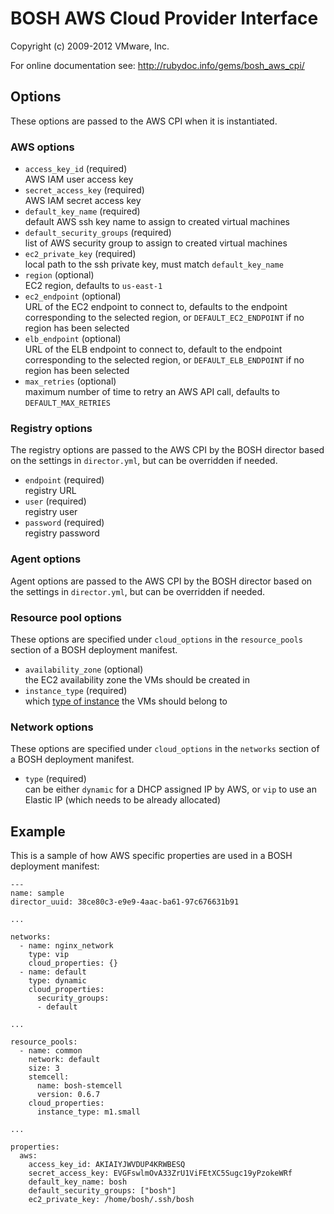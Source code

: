 # BOSH AWS Cloud Provider Interface
Copyright (c) 2009-2012 VMware, Inc.

For online documentation see: http://rubydoc.info/gems/bosh_aws_cpi/

## Options

These options are passed to the AWS CPI when it is instantiated.

### AWS options

* `access_key_id` (required)  
  AWS IAM user access key
* `secret_access_key` (required)  
  AWS IAM secret access key
* `default_key_name` (required)  
  default AWS ssh key name to assign to created virtual machines
* `default_security_groups` (required)  
  list of AWS security group to assign to created virtual machines
* `ec2_private_key` (required)  
  local path to the ssh private key, must match `default_key_name`
* `region` (optional)  
  EC2 region, defaults to `us-east-1`
* `ec2_endpoint` (optional)  
  URL of the EC2 endpoint to connect to, defaults to the endpoint corresponding to the selected region,
  or `DEFAULT_EC2_ENDPOINT` if no region has been selected
* `elb_endpoint` (optional)  
  URL of the ELB endpoint to connect to, default to the endpoint corresponding to the selected region,
  or `DEFAULT_ELB_ENDPOINT` if no region has been selected
* `max_retries` (optional)  
  maximum number of time to retry an AWS API call, defaults to `DEFAULT_MAX_RETRIES`

### Registry options

The registry options are passed to the AWS CPI by the BOSH director based on the settings in `director.yml`, but can be
overridden if needed.

* `endpoint` (required)  
  registry URL
* `user` (required)  
  registry user
* `password` (required)  
  registry password

### Agent options

Agent options are passed to the AWS CPI by the BOSH director based on the settings in `director.yml`, but can be
overridden if needed.

### Resource pool options

These options are specified under `cloud_options` in the `resource_pools` section of a BOSH deployment manifest.

* `availability_zone` (optional)  
  the EC2 availability zone the VMs should be created in
* `instance_type` (required)  
  which [type of instance](http://aws.amazon.com/ec2/instance-types/) the VMs should belong to

### Network options

These options are specified under `cloud_options` in the `networks` section of a BOSH deployment manifest.

* `type` (required)  
  can be either `dynamic` for a DHCP assigned IP by AWS, or `vip` to use an Elastic IP (which needs to be already
  allocated)

## Example

This is a sample of how AWS specific properties are used in a BOSH deployment manifest:

    ---
    name: sample
    director_uuid: 38ce80c3-e9e9-4aac-ba61-97c676631b91

    ...

    networks:
      - name: nginx_network
        type: vip
        cloud_properties: {}
      - name: default
        type: dynamic
        cloud_properties:
          security_groups:
          - default

    ...

    resource_pools:
      - name: common
        network: default
        size: 3
        stemcell:
          name: bosh-stemcell
          version: 0.6.7
        cloud_properties:
          instance_type: m1.small

    ...

    properties:
      aws:
        access_key_id: AKIAIYJWVDUP4KRWBESQ
        secret_access_key: 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
        default_key_name: bosh
        default_security_groups: ["bosh"]
        ec2_private_key: /home/bosh/.ssh/bosh
